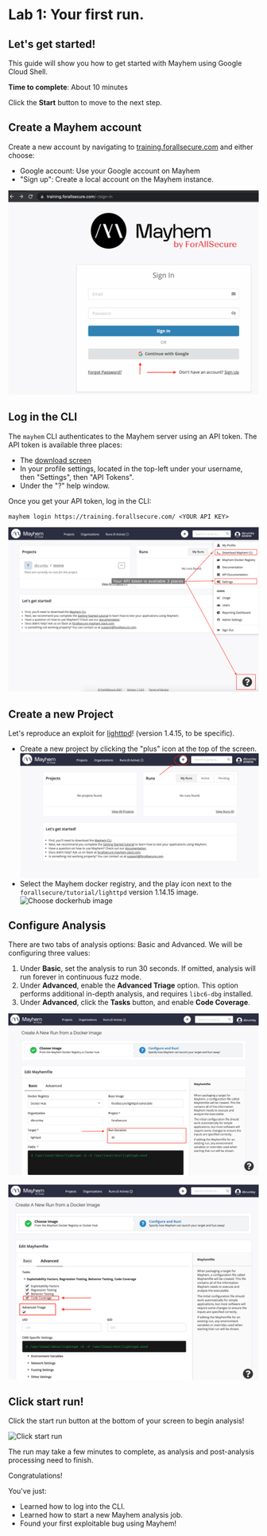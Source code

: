 # Lab 1: Your first run. 

## Let's get started!

This guide will show you how to get started with Mayhem using Google Cloud
Shell.

**Time to complete**: About 10 minutes

Click the **Start** button to move to the next step.

## Create a Mayhem account

Create a new account by navigating to 
[training.forallsecure.com](https://training.forallsecure.com) and either choose:
   * Google account: Use your Google account on Mayhem
   * "Sign up": Create a local account on the Mayhem instance. 

![Mayhem Account Creation](https://raw.githubusercontent.com/dbrumley/fuzzing-cloudshell-tutorial/master/assets/images/account-creation.png)


## Log in the CLI

The `mayhem` CLI authenticates to the Mayhem server using an API token. The API
token  is available three places:

   * The [download screen](https://training.forallsecure.com/-/installation)
   * In your profile settings, located in the top-left under your username, then
     "Settings", then "API Tokens".
   * Under the "?" help window. 

Once you get your API token, log in the CLI:

```
mayhem login https://training.forallsecure.com/ <YOUR API KEY>
```

![API Token Locations](https://raw.githubusercontent.com/dbrumley/fuzzing-cloudshell-tutorial/master/assets/images/api-token-locations.png)


## Create a new Project

Let's reproduce an exploit for [lighttpd](https://www.lighttpd.net/)! (version
1.4.15, to be specific).

   * Create a new project by clicking the "plus" icon at the top of the screen.
![Create new project](https://raw.githubusercontent.com/dbrumley/fuzzing-cloudshell-tutorial/master/assets/images/create-new-project.png)
   * Select the Mayhem docker registry, and the play icon next to the
   `forallsecure/tutorial/lighttpd` version 1.14.15
   image. 
![Choose dockerhub
   image](https://raw.githubusercontent.com/dbrumley/fuzzing-cloudshell-tutorial/master/assets/images/project-from-registry.png)

## Configure Analysis

There are two tabs of analysis options: Basic and Advanced. We will be configuring three values:
   1. Under **Basic**, set the analysis to run 30 seconds. If omitted, analysis will run
      forever in continuous fuzz mode. 
   2. Under **Advanced**, enable the **Advanced Triage** option. This option performs additional
      in-depth analysis, and requires `libc6-dbg` installed.
   3. Under **Advanced**, click the **Tasks** button, and enable **Code
      Coverage**.

![Basic configuration](https://raw.githubusercontent.com/dbrumley/fuzzing-cloudshell-tutorial/master/assets/images/basic-configuration-options.png)

![Advanced configuration](https://raw.githubusercontent.com/dbrumley/fuzzing-cloudshell-tutorial/master/assets/images/advanced-configuration-options.png)

   
## Click start run!

Click the start run button at the bottom of your screen to begin analysis!

![Click start
run](https://raw.githubusercontent.com/dbrumley/fuzzing-cloudshell-tutorial/master/assets/images/start-run-button.png)

The run may take a few minutes to complete, as analysis and post-analysis
processing need to finish.

Congratulations!

You've just:
  * Learned how to log into the CLI.
  * Learned how to start a new Mayhem analysis job.
  * Found your first exploitable bug using Mayhem!
  


<walkthrough-conclusion-trophy></walkthrough-conclusion-trophy>

